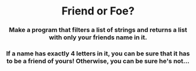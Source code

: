 <div align = "center">

# Friend or Foe?

</div>

<div align = "center">

<h3>Make a program that filters a list of strings and returns a list with only your friends name in it.</h3>

<h3>If a name has exactly 4 letters in it, you can be sure that it has to be a friend of yours! Otherwise, you can be sure he's not...</h3>

</div>
